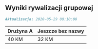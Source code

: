 ## Wyniki rywalizacji grupowej

```markdown
Aktualizacja: 2020-05-29 08:10:00
```

Drużyna A | Jeszcze bez nazwy
------------ | -------------
 40 KM | 32 KM